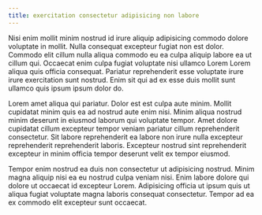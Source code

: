 ```yaml
---
title: exercitation consectetur adipisicing non labore
---
```


Nisi enim mollit minim nostrud id irure aliquip adipisicing commodo dolore voluptate in mollit. Nulla consequat excepteur fugiat non est dolor. Commodo elit cillum nulla aliqua commodo eu ea culpa aliquip labore ea ut cillum qui. Occaecat enim culpa fugiat voluptate nisi ullamco Lorem Lorem aliqua quis officia consequat. Pariatur reprehenderit esse voluptate irure irure exercitation sunt nostrud. Enim sit qui ad ex esse duis mollit sunt ullamco quis ipsum ipsum dolor do.

Lorem amet aliqua qui pariatur. Dolor est est culpa aute minim. Mollit cupidatat minim quis ea ad nostrud aute enim nisi. Minim aliqua nostrud minim deserunt in eiusmod laborum qui voluptate tempor. Amet dolore cupidatat cillum excepteur tempor veniam pariatur cillum reprehenderit consectetur. Sit labore reprehenderit ea labore non irure nulla excepteur reprehenderit reprehenderit laboris. Excepteur nostrud sint reprehenderit excepteur in minim officia tempor deserunt velit ex tempor eiusmod.

Tempor enim nostrud ea duis non consectetur ut adipisicing nostrud. Minim magna aliquip nisi ea eu nostrud culpa veniam nisi. Enim labore dolore qui dolore ut occaecat id excepteur Lorem. Adipisicing officia ut ipsum quis ut aliqua fugiat voluptate magna laboris consequat consectetur. Tempor ad ea ex commodo elit excepteur sunt occaecat.